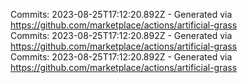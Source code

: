 Commits: 2023-08-25T17:12:20.892Z - Generated via https://github.com/marketplace/actions/artificial-grass
<br>
Commits: 2023-08-25T17:12:20.892Z - Generated via https://github.com/marketplace/actions/artificial-grass
<br>
Commits: 2023-08-25T17:12:20.892Z - Generated via https://github.com/marketplace/actions/artificial-grass
<br>
